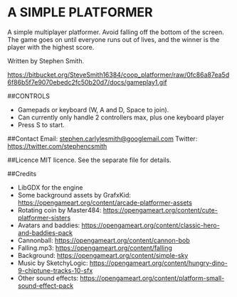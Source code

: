 # A SIMPLE PLATFORMER
A simple multiplayer platformer.  Avoid falling off the bottom of the screen.  The game goes on until everyone runs out of lives, and the winner is the player with the highest score.

Written by Stephen Smith.

https://bitbucket.org/SteveSmith16384/coop_platformer/raw/0fc86a87ea5d6f86b5f7e9070ebedc2fc50b20d7/docs/gameplay1.gif


##CONTROLS
* Gamepads or keyboard (W, A and D, Space to join).
* Can currently only handle 2 controllers max, plus one keyboard player
* Press S to start.


##Contact
Email: stephen.carlylesmith@googlemail.com
Twitter: https://twitter.com/stephencsmith


##Licence
MIT licence.  See the separate file for details.


##Credits
* LibGDX for the engine
* Some background assets by GrafxKid: https://opengameart.org/content/arcade-platformer-assets
* Rotating coin by Master484: https://opengameart.org/content/cute-platformer-sisters
* Avatars and baddies: https://opengameart.org/content/classic-hero-and-baddies-pack
* Cannonball: https://opengameart.org/content/cannon-bob
* Falling.mp3: https://opengameart.org/content/falling
* Background: https://opengameart.org/content/simple-sky
* Music by SketchyLogic: https://opengameart.org/content/hungry-dino-9-chiptune-tracks-10-sfx
* Other sound effects: https://opengameart.org/content/platform-small-sound-effect-pack

